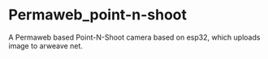 # Permaweb_point-n-shoot
A Permaweb based Point-N-Shoot camera based on esp32, which uploads image to arweave net.
